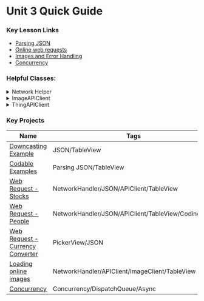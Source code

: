 # Unit 3 Quick Guide

### Key Lesson Links

- [Parsing JSON](https://github.com/C4Q/AC-iOS/tree/master/lessons/unit3/ParsingJSON.README.md)
- [Online web requests](https://github.com/C4Q/AC-iOS/blob/master/lessons/unit3/GettingDataFromOnline/README.md)
- [Images and Error Handling](https://github.com/C4Q/AC-iOS/blob/master/lessons/unit3/ErrorHandlingAndImages/README.md)
- [Concurrency](https://github.com/C4Q/AC-iOS/tree/master/lessons/unit3/Concurrency.README.md)


### Helpful Classes:

<details>
<summary>Network Helper</summary>

```swift
class NetworkHelper {
    //Make it so we can't make NetworkHelpers outside this class
    private init() {}
    //Create a class property that we will use to get to instance methods
    static let manager = NetworkHelper()
    //Create a default URLSession
    private let urlSession = URLSession(configuration: URLSessionConfiguration.default)
    //Give the manager an instance method that takes a URL, completion handler and error handler.  After getting data from the URL, it runs the completion handler.
    func performDataTask(with url: URL, completionHandler: @escaping (Data) -> Void, errorHandler: @escaping (Error) -> Void) {
        //Create a dataTask
        self.urlSession.dataTask(with: url){(data: Data?, response: URLResponse?, error: Error?) in
            guard let data = data else {return} //Ensure the data is valid
            DispatchQueue.main.async {
                //Handle any errors
                if let error = error {
                    errorHandler(error)
                }
                //Input the data into the completion handler
                completionHandler(data)
            }
            //resume() starts the data task.  Without out, our data task will not run.
            }.resume()
    }
}
```

</details>

<details>
<summary>ImageAPIClient</summary>


```swift 
import UIKit
class ImageAPIClient {
    private init() {}
    static let manager = ImageAPIClient()
    func loadImage(from urlStr: String,
                   completionHandler: @escaping (UIImage) -> Void,
                   errorHandler: @escaping (Error) -> Void) {
        guard let url = URL(string: urlStr) else {return}
        let completion = {(data: Data) in
            guard let onlineImage = UIImage(data: data) else {return}
            completionHandler(onlineImage)
        }
        NetworkHelper.manager.performDataTask(with: url,
                                              completionHandler: completion,
                                              errorHandler: errorHandler)
    }
}
```

</details>

<details>
<summary>ThingAPIClient</summary>

```swift
struct ThingAPIClient {
    private init(){}
    static let shared = ThingAPIClient()
    func getThings(from urlStr: String,
                     completionHandler: @escaping ([Thing]) -> Void,
                     errorHandler: @escaping (Error) -> Void) {
        guard let url = URL(string: urlStr) else {return}
        let completion: (Data) -> Void = {(data: Data) in
            do {
                let things = try JSONDecoder().decode([Thing].self, from: data)
                completionHandler(things)
            }
            catch {
                print(error)
            }
        }
        NetworkHelper.manager.performDataTask(with: url,
                                              completionHandler: completion,
                                              errorHandler: errorHandler)
    }
}
```
</details>

### Key Projects

| Name | Tags |
| --- | --- |
| [Downcasting Example](https://github.com/C4Q/AC-iOS-ParsingJSONExample) | JSON/TableView |
| [Codable Examples](https://github.com/C4Q/AC-iOS-CodableExample) | Parsing JSON/TableView |
| [Web Request - Stocks](https://github.com/C4Q/AC-iOS-StocksFromOnline) | NetworkHandler/JSON/APIClient/TableView |
| [Web Request - People](https://github.com/C4Q/AC-iOS-RandomUserAPIPractice) | NetworkHandler/JSON/APIClient/TableView/CodingKeys
| [Web Request - Currency Converter](https://github.com/C4Q/AC-iOS-CurrencyConverter) | PickerView/JSON |
| [Loading online images](https://github.com/C4Q/BooksFromOnlineWithImages) | NetworkHandler/APIClient/ImageClient/TableView | 
| [Concurrency](https://github.com/C4Q/AC-iOS-ConcurrencyIntroduction) | Concurrency/DispatchQueue/Async




